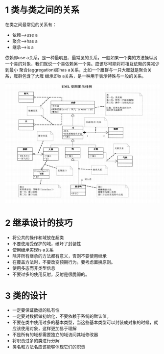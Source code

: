 # 1 类与类之间的关系

在类之间最常见的关系有：

- 依赖-->use a
- 聚合-->has a
- 继承-->is a

依赖即use a关系，是一种最明显、最常见的关系，一般如果一个类的方法操纵另一个类的对象，我们就说一个类依赖另一个类。应该尽可能将将相互依赖的类减少到最小
聚合(aggregation)即has a关系，比如一个雁群与一只大雁就是聚合关系，雁群包含了大雁
继承即is a关系，是一种用于表示特殊与一般的关系。

![](image/java_class_reference.png)

# 2 继承设计的技巧

- 将公共的操作和域放在超类
- 不要使用受保护的域，破坏了封装性
- 使用继承实现is a关系
- 除非所有继承的方法都有意义，否则不要使用继承
- 在覆盖方法时，不要改变预期行为。要考虑置换原则。
- 使用多态而非类型信息
- 不要过多的使用反射，反射是很脆弱的。

# 3 类的设计

- 一定要保证数据的私有性
- 一定要对数据做初始化，不要依赖于系统的默认值。
- 不要在类中使用过多的基本类型，当这些基本类型可以封装成对象的时候，就应该使用对象，这样更加易于理解
- 不是所有的域都需要独立的域访问其域修改器
- 将职责过多的类进行分解
- 类名和方法名应该能够体现它们的职责
